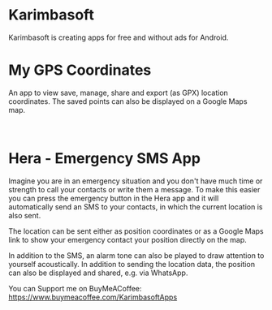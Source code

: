 # Karimbasoft

Karimbasoft is creating apps for free and without ads for Android. 

# My GPS Coordinates

An app to view save, manage, share and export (as GPX) location coordinates. The saved points can also be displayed on a Google Maps map.

 

# Hera - Emergency SMS App

Imagine you are in an emergency situation and you don't have much time or strength to call your contacts or write them a message. To make this easier you can press the emergency button in the Hera app and it will automatically send an SMS to your contacts, in which the current location is also sent.


The location can be sent either as position coordinates or as a Google Maps link to show your emergency contact your position directly on the map.

In addition to the SMS, an alarm tone can also be played to draw attention to yourself acoustically.
In addition to sending the location data, the position can also be displayed and shared, e.g. via WhatsApp.

You can Support me on BuyMeACoffee:
https://www.buymeacoffee.com/KarimbasoftApps
